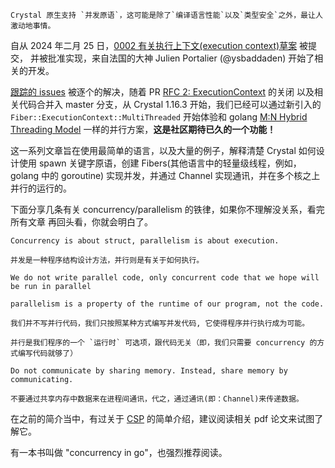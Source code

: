 ```
Crystal 原生支持 `并发原语`，这可能是除了`编译语言性能`以及`类型安全`之外，最让人激动地事情。
```
自从 2024 年二月 25 日，[0002 有关执行上下文(execution context)草案](https://github.com/crystal-lang/rfcs/blob/rfc-0002-mt-execution-contexts/text/0002-execution-contexts.md) 被提交，
并被批准实现，来自法国的大神 Julien Portalier (@ysbaddaden) 开始了相关的开发。

[跟踪的 issues](https://github.com/crystal-lang/crystal/issues/15342) 被逐个的解决，随着 PR [RFC 2: ExecutionContext](https://github.com/crystal-lang/crystal/pull/15302) 的关闭
以及相关代码合并入 master 分支，从 Crystal 1.16.3 开始，我们已经可以通过新引入的
`Fiber::ExecutionContext::MultiThreaded` 开始体验和 golang [M:N Hybrid Threading Model](https://medium.com/@rezauditore/introducing-m-n-hybrid-threading-in-go-unveiling-the-power-of-goroutines-8f2bd31abc84)
一样的并行方案，**这是社区期待已久的一个功能！**

这一系列文章旨在使用最简单的语言，以及大量的例子，解释清楚 Crystal 如何设计使用
spawn 关键字原语，创建 Fibers(其他语言中的轻量级线程，例如，golang 中的 goroutine) 
实现并发，并通过 Channel 实现通讯，并在多个核之上并行的运行的。

下面分享几条有关 concurrency/parallelism 的铁律，如果你不理解没关系，看完所有文章
再回头看，你就会明白了。

```
Concurrency is about struct, parallelism is about execution.

并发是一种程序结构设计方法，并行则是有关于如何执行。
```

```
We do not write parallel code, only concurrent code that we hope will be run in parallel

parallelism is a property of the runtime of our program, not the code.

我们并不写并行代码，我们只按照某种方式编写并发代码, 它使得程序并行执行成为可能。

并行是我们程序的一个 `运行时` 可选项，跟代码无关（即，我们只需要 concurrency 的方式编写代码就够了）
```

```
Do not communicate by sharing memory. Instead, share memory by communicating.

不要通过共享内存中数据来在进程间通讯，代之，通过通讯(即：Channel)来传递数据。
```

在之前的简介当中，有过关于 [CSP](http://127.0.0.1:3000/docs/introduction#anchor-%E5%9F%BA%E4%BA%8E%20) 的简单介绍，建议阅读相关 pdf 论文来试图了解它。

有一本书叫做 "concurrency in go"，也强烈推荐阅读。
